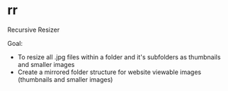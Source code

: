 rr
==

Recursive Resizer

Goal:
  - To resize all .jpg files within a folder and it's subfolders as thumbnails and smaller images
  - Create a mirrored folder structure for website viewable images (thumbnails and smaller images)
